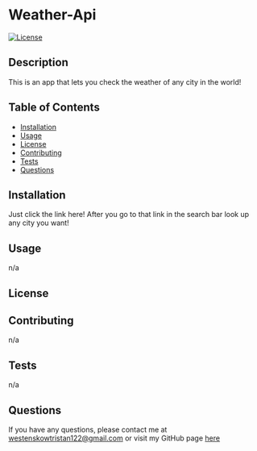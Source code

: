 # Weather-Api

[![License]()]()

## Description

This is an app that lets you check the weather of any city in the world!

## Table of Contents

- [Installation](#installation)
- [Usage](#usage)
- [License](#license)
- [Contributing](#contributing)
- [Tests](#tests)
- [Questions](#questions)

## Installation

Just click the link here! After you go to that link in the search bar look up any city you want!

## Usage

n/a

## License

## Contributing

n/a

## Tests

n/a

## Questions

If you have any questions, please contact me at [westenskowtristan122@gmail.com](mailto:westenskowtristan122@gmail.com) or visit my GitHub page [here](https://github.com/WestenskowTristan/)
